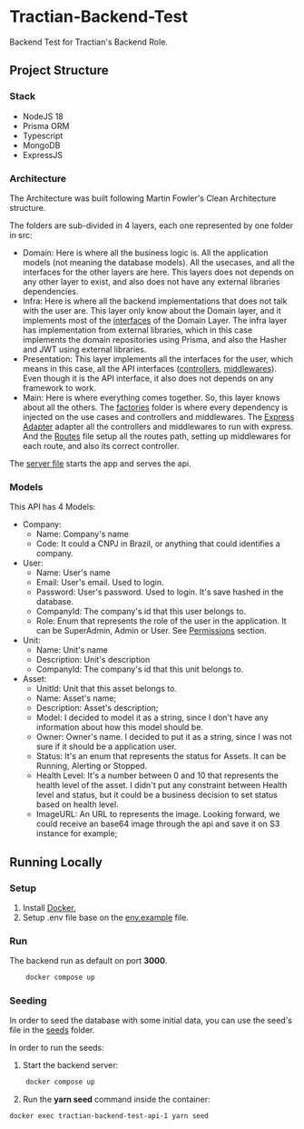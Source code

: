 # Tractian-Backend-Test

Backend Test for Tractian's Backend Role.

## Project Structure

### Stack

- NodeJS 18
- Prisma ORM
- Typescript
- MongoDB
- ExpressJS

### Architecture

The Architecture was built following Martin Fowler's Clean Architecture structure.

The folders are sub-divided in 4 layers, each one represented by one folder in src:

- Domain: Here is where all the business logic is. All the application models (not meaning the database models). All the usecases, and all the interfaces for the other layers are here. This layers does not depends on any other layer to exist, and also does not have any external libraries dependencies.
- Infra: Here is where all the backend implementations that does not talk with the user are. This layer only know about the Domain layer, and it implements most of the [interfaces](/src/domain/protocols/) of the Domain Layer. The infra layer has implementation from external libraries, which in this case implements the domain repositories using Prisma, and also the Hasher and JWT using external libraries.
- Presentation: This layer implements all the interfaces for the user, which means in this case, all the API interfaces ([controllers](/src/presentation//controllers/), [middlewares](/src/presentation//middlewares/)). Even though it is the API interface, it also does not depends on any framework to work.
- Main: Here is where everything comes together. So, this layer knows about all the others. The [factories](/src/main/factories/) folder is where every dependency is injected on the use cases and controllers and middlewares. The [Express Adapter](/src/main/adapters/express-adapter.ts) adapter all the controllers and middlewares to run with express. And the [Routes](/src/main/express/routes.ts) file setup all the routes path, setting up middlewares for each route, and also its correct controller.

The [server file](./src/server.ts) starts the app and serves the api.

### Models

This API has 4 Models:

- Company:
  - Name: Company's name
  - Code: It could a CNPJ in Brazil, or anything that could identifies a company.
- User:
  - Name: User's name
  - Email: User's email. Used to login.
  - Password: User's password. Used to login. It's save hashed in the database.
  - CompanyId: The company's id that this user belongs to.
  - Role: Enum that represents the role of the user in the application. It can be SuperAdmin, Admin or User. See [Permissions]() section.
- Unit:
  - Name: Unit's name
  - Description: Unit's description
  - CompanyId: The company's id that this unit belongs to.
- Asset:
  - UnitId: Unit that this asset belongs to.
  - Name: Asset's name;
  - Description: Asset's description;
  - Model: I decided to model it as a string, since I don't have any information about how this model should be.
  - Owner: Owner's name. I decided to put it as a string, since I was not sure if it should be a application user.
  - Status: It's an enum that represents the status for Assets. It can be Running, Alerting or Stopped.
  - Health Level: It's a number between 0 and 10 that represents the health level of the asset. I didn't put any constraint between Health level and status, but it could be a business decision to set status based on health level.
  - ImageURL: An URL to represents the image. Looking forward, we could receive an base64 image through the api and save it on S3 instance for example;

## Running Locally

### Setup

1. Install [Docker.](https://docs.docker.com/engine/install/)
2. Setup .env file base on the [env.example](./.env.example) file.

### Run

The backend run as default on port **3000**.

```sh
    docker compose up
```

### Seeding

In order to seed the database with some initial data, you can use the seed's file in the [seeds](./backend/seeds) folder.

In order to run the seeds:

1. Start the backend server:

```sh
    docker compose up
```

2. Run the **yarn seed** command inside the container:

```sh
docker exec tractian-backend-test-api-1 yarn seed

```
